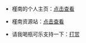 * 槿南的个人主页：[点击查看](https://jinnan11.eu.org)

* 槿南资源站：[点击查看](https://jn11.eu.org)

* 请我喝瓶可乐支持一下：[打赏](https://flowus.cn/share/31646873-4314-4769-8d66-84c37398d72e)
